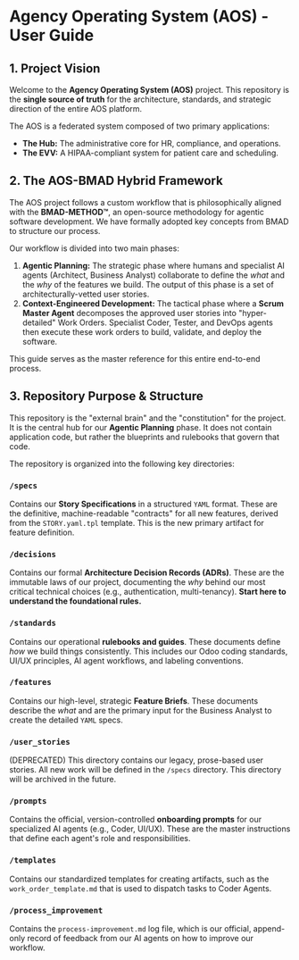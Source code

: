 # Agency Operating System (AOS) - User Guide

## 1. Project Vision

Welcome to the **Agency Operating System (AOS)** project. This repository is the **single source of truth** for the architecture, standards, and strategic direction of the entire AOS platform.

The AOS is a federated system composed of two primary applications:
-   **The Hub:** The administrative core for HR, compliance, and operations.
-   **The EVV:** A HIPAA-compliant system for patient care and scheduling.

## 2. The AOS-BMAD Hybrid Framework

The AOS project follows a custom workflow that is philosophically aligned with the **BMAD-METHOD™**, an open-source methodology for agentic software development. We have formally adopted key concepts from BMAD to structure our process.

Our workflow is divided into two main phases:

1.  **Agentic Planning:** The strategic phase where humans and specialist AI agents (Architect, Business Analyst) collaborate to define the *what* and the *why* of the features we build. The output of this phase is a set of architecturally-vetted user stories.
2.  **Context-Engineered Development:** The tactical phase where a **Scrum Master Agent** decomposes the approved user stories into "hyper-detailed" Work Orders. Specialist Coder, Tester, and DevOps agents then execute these work orders to build, validate, and deploy the software.

This guide serves as the master reference for this entire end-to-end process.

## 3. Repository Purpose & Structure

This repository is the "external brain" and the "constitution" for the project. It is the central hub for our **Agentic Planning** phase. It does not contain application code, but rather the blueprints and rulebooks that govern that code.

The repository is organized into the following key directories:

### `/specs`
Contains our **Story Specifications** in a structured `YAML` format. These are the definitive, machine-readable "contracts" for all new features, derived from the `STORY.yaml.tpl` template. This is the new primary artifact for feature definition.

### `/decisions`
Contains our formal **Architecture Decision Records (ADRs)**. These are the immutable laws of our project, documenting the *why* behind our most critical technical choices (e.g., authentication, multi-tenancy). **Start here to understand the foundational rules.**

### `/standards`
Contains our operational **rulebooks and guides**. These documents define *how* we build things consistently. This includes our Odoo coding standards, UI/UX principles, AI agent workflows, and labeling conventions.

### `/features`
Contains our high-level, strategic **Feature Briefs**. These documents describe the *what* and are the primary input for the Business Analyst to create the detailed `YAML` specs.

### `/user_stories`
(DEPRECATED) This directory contains our legacy, prose-based user stories. All new work will be defined in the `/specs` directory. This directory will be archived in the future.

### `/prompts`
Contains the official, version-controlled **onboarding prompts** for our specialized AI agents (e.g., Coder, UI/UX). These are the master instructions that define each agent's role and responsibilities.

### `/templates`
Contains our standardized templates for creating artifacts, such as the `work_order_template.md` that is used to dispatch tasks to Coder Agents.

### `/process_improvement`
Contains the `process-improvement.md` log file, which is our official, append-only record of feedback from our AI agents on how to improve our workflow.

